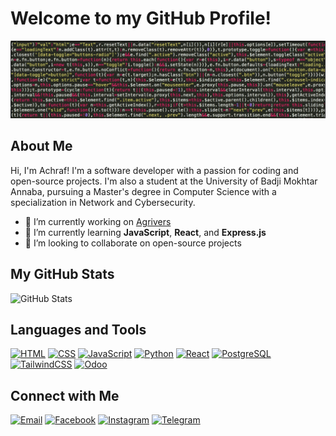 # Welcome to my GitHub Profile!

![Header Image](https://github.com/SelAchraf/SelAchraf/blob/main/image.png?raw=true)

## About Me
Hi, I'm Achraf! I'm a software developer with a passion for coding and open-source projects. I'm also a student at the University of Badji Mokhtar Annaba, pursuing a Master's degree in Computer Science with a specialization in Network and Cybersecurity.

- 🔭 I’m currently working on [Agrivers](https://github.com/Atomic-CodeDz/Agrivers.git)
- 🌱 I’m currently learning **JavaScript**, **React**, and **Express.js**
- 👯 I’m looking to collaborate on open-source projects

## My GitHub Stats
![GitHub Stats](https://github-readme-stats.vercel.app/api?username=SelAchraf&show_icons=true&theme=radical)

## Languages and Tools
[![HTML](https://img.shields.io/badge/-HTML-E34F26?style=flat&logo=html5&logoColor=white)](https://developer.mozilla.org/en-US/docs/Web/HTML)
[![CSS](https://img.shields.io/badge/-CSS-1572B6?style=flat&logo=css3&logoColor=white)](https://developer.mozilla.org/en-US/docs/Web/CSS)
[![JavaScript](https://img.shields.io/badge/-JavaScript-F7DF1E?style=flat&logo=javascript&logoColor=black)](https://developer.mozilla.org/en-US/docs/Web/JavaScript)
[![Python](https://img.shields.io/badge/-Python-3776AB?style=flat&logo=python&logoColor=white)](https://www.python.org/)
[![React](https://img.shields.io/badge/-React-61DAFB?style=flat&logo=react&logoColor=white)](https://reactjs.org/)
[![PostgreSQL](https://img.shields.io/badge/-PostgreSQL-336791?style=flat&logo=postgresql&logoColor=white)](https://www.postgresql.org/)
[![TailwindCSS](https://img.shields.io/badge/-TailwindCSS-38B2AC?style=flat&logo=tailwind-css&logoColor=white)](https://tailwindcss.com/)
[![Odoo](https://img.shields.io/badge/-Odoo-EE0022?style=flat&logo=odoo&logoColor=white)](https://www.odoo.com/)

## Connect with Me
[![Email](https://img.shields.io/badge/-Email-D14836?style=flat&logo=gmail&logoColor=white)](mailto:newachraf23@gmail.com)
[![Facebook](https://img.shields.io/badge/-Facebook-1877F2?style=flat&logo=facebook&logoColor=white)](https://www.facebook.com/share/1Dv7ahYPqm/)
[![Instagram](https://img.shields.io/badge/-Instagram-E4405F?style=flat&logo=instagram&logoColor=white)](https://www.instagram.com/achraf._.sel?igsh=ZHJ1MGdoYWRmbWg1)
[![Telegram](https://img.shields.io/badge/-Telegram-2CA5E0?style=flat&logo=telegram&logoColor=white)](https://t.me/SelMedAchraf)
